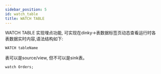 ```yaml
---
sidebar_position: 5
id: watch_table
title: WATCH TABLE
---
```

WATCH TABLE 实现埋点功能, 可实现在dinky->表数据标签页动态查看运行时各表数据实时内容,语法结构如下:
```sql
WATCH tableName
```
表可以是source/view, 但不可以是sink表。
```sql
watch Orders;
```
